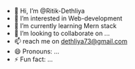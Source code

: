 - 👋 Hi, I’m @Ritik-Dethliya
- 👀 I’m interested in Web-development
- 🌱 I’m currently learning Mern stack
- 💞️ I’m looking to collaborate on ...
- 📫 reach me on dethliya73@gmail.com 
- 😄 Pronouns: ...
- ⚡ Fun fact: ...

<!---
Ritik-Dethliya/Ritik-Dethliya is a ✨ special ✨ repository because its `README.md` (this file) appears on your GitHub profile.
You can click the Preview link to take a look at your changes.
--->
